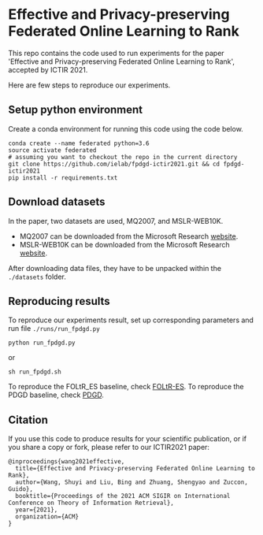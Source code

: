 # Effective and Privacy-preserving Federated Online Learning to Rank

This repo contains the code used to run experiments for the paper 'Effective and Privacy-preserving Federated Online Learning to Rank', accepted by ICTIR 2021.

Here are few steps to reproduce our experiments.

## Setup python environment
Create a conda environment for running this code using the code below.

````
conda create --name federated python=3.6
source activate federated
# assuming you want to checkout the repo in the current directory
git clone https://github.com/ielab/fpdgd-ictir2021.git && cd fpdgd-ictir2021
pip install -r requirements.txt 
````

## Download datasets
In the paper, two datasets are used, MQ2007, and MSLR-WEB10K.
- MQ2007 can be downloaded from the Microsoft Research [website](https://www.microsoft.com/en-us/research/project/letor-learning-rank-information-retrieval/). 
- MSLR-WEB10K can be downloaded from the Microsoft Research [website](https://www.microsoft.com/en-us/research/project/mslr/).  

After downloading data files, they have to be unpacked within the `./datasets` folder.

## Reproducing results
To reproduce our experiments result, set up corresponding parameters and run file `./runs/run_fpdgd.py`
```
python run_fpdgd.py
```
or
```
sh run_fpdgd.sh
```

To reproduce the FOLtR_ES baseline, check [FOLtR-ES](https://github.com/facebookresearch/foltr-es).
To reproduce the PDGD baseline, check [PDGD](https://github.com/HarrieO/OnlineLearningToRank).

## Citation
If you use this code to produce results for your scientific publication, or if you share a copy or fork, please refer to our ICTIR2021 paper:
```
@inproceedings{wang2021effective,
  title={Effective and Privacy-preserving Federated Online Learning to Rank},
  author={Wang, Shuyi and Liu, Bing and Zhuang, Shengyao and Zuccon, Guido},
  booktitle={Proceedings of the 2021 ACM SIGIR on International Conference on Theory of Information Retrieval},
  year={2021},
  organization={ACM}
}
```
